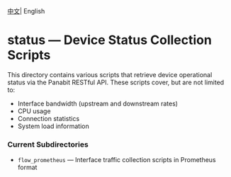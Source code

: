 <p>
<a href="README_CN.md">中文<a/>|  English   
</p>

# status — Device Status Collection Scripts

This directory contains various scripts that retrieve device operational status via the Panabit RESTful API. These scripts cover, but are not limited to:

- Interface bandwidth (upstream and downstream rates)
- CPU usage
- Connection statistics
- System load information

### Current Subdirectories

- `flow_prometheus` — Interface traffic collection scripts in Prometheus format

